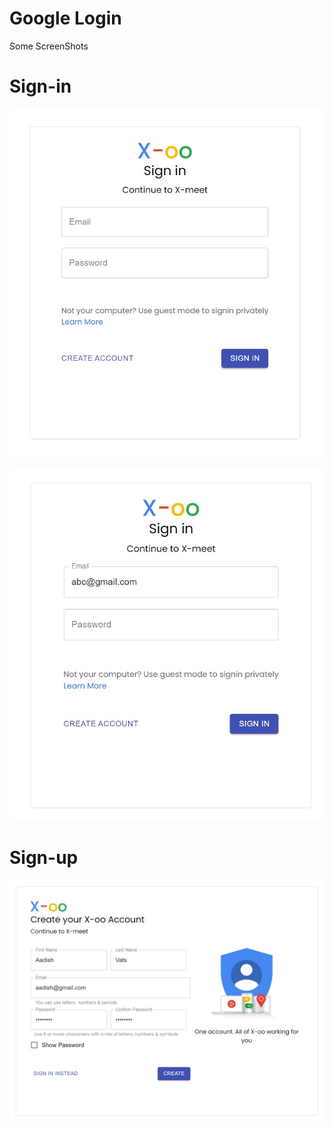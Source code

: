 # Google Login 

Some ScreenShots

# Sign-in
![alt text](https://github.com/abhinav-22-tech/google-login/blob/main/src/images/google-login-1.jpg)

![alt text](https://github.com/abhinav-22-tech/google-login/blob/main/src/images/google-login-2.jpg)

# Sign-up
![alt text](https://github.com/abhinav-22-tech/google-login/blob/main/src/images/google-login-3.jpg)

